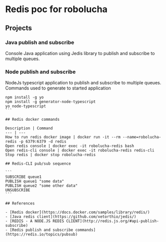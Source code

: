# Redis poc for robolucha 

## Projects 

### Java publish and subscribe
Console Java application using Jedis library to publish and subscribe to multiple queues.

### Node publish and subscribe
NodeJs typescript application to publish and subscribe to multiple queues.
Commands used to generate to started application
````
npm install -g yo
npm install -g generator-node-typescript
yo node-typescript
```

## Redis docker commands

Description | Command
--- | --- 
How to run redis docker image | docker run -it --rm --name=robolucha-redis -p 6379:6379 -d redis
Open redis console | docker exec -it robolucha-redis bash
Open redis-cli console | docker exec -it robolucha-redis redis-cli
Stop redis | docker stop robolucha-redis 

## Redis-CLI pub/sub sequence

```
SUBSCRIBE queue1
PUBLISH queue1 "some data"
PUBLISH queue2 "some other data"
UNSUBSCRIBE
```

## References

- [Redis docker](https://docs.docker.com/samples/library/redis/)
- [Java redis client](https://github.com/xetorthio/jedis/)
- [REDIS - A NODE.JS REDIS CLIENT](http://redis.js.org/#api-publish-subscribe)
- [Redis publish and subscribe commands](https://redis.io/topics/pubsub)